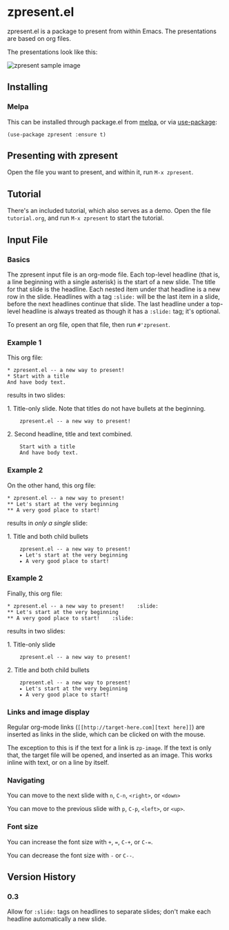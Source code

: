 # zpresent.el #

zpresent.el is a package to present from within Emacs. The presentations are based on org files.

The presentations look like this:

![zpresent sample image](http://imgur.com/stENNeV.jpg)

## Installing

### Melpa

This can be installed through package.el from [melpa](https://melpa.org/#/zpresent), or via [use-package](https://github.com/jwiegley/use-package):

    (use-package zpresent :ensure t)

## Presenting with zpresent

Open the file you want to present, and within it, run `M-x zpresent`.

## Tutorial

There's an included tutorial, which also serves as a demo. Open the file `tutorial.org`, and run `M-x zpresent` to start the tutorial.

## Input File

### Basics

The zpresent input file is an org-mode file. Each top-level headline (that is, a line beginning with a single asterisk) is the start of a new slide. The title for that slide is the headline. Each nested item under that headline is a new row in the slide. Headlines with a tag `:slide:` will be the last item in a slide, before the next headlines continue that slide. The last headline under a top-level headline is always treated as though it has a `:slide:` tag; it's optional.

To present an org file, open that file, then run `#'zpresent`.

### Example 1

This org file:

    * zpresent.el -- a new way to present!
    * Start with a title
    And have body text.

results in two slides:

1\. Title-only slide. Note that titles do not have bullets at the beginning.


```
    zpresent.el -- a new way to present!
```

2\. Second headline, title and text combined.

```
    Start with a title
    And have body text.
```

### Example 2

On the other hand, this org file:

    * zpresent.el -- a new way to present!
    ** Let's start at the very beginning
    ** A very good place to start!

results in _only a single_ slide:

1\. Title and both child bullets

```
    zpresent.el -- a new way to present!
    ▸ Let's start at the very beginning
    ▸ A very good place to start!
```

### Example 2

Finally, this org file:

    * zpresent.el -- a new way to present!    :slide:
    ** Let's start at the very beginning
    ** A very good place to start!    :slide:

results in two slides:

1\. Title-only slide


```
    zpresent.el -- a new way to present!
```

2\. Title and both child bullets

```
    zpresent.el -- a new way to present!
    ▸ Let's start at the very beginning
    ▸ A very good place to start!
```

### Links and image display

Regular org-mode links (`[[http://target-here.com][text here]]`) are inserted as links in the slide, which can be clicked on with the mouse.

The exception to this is if the text for a link is `zp-image`. If the text is only that, the target file will be opened, and inserted as an image. This works inline with text, or on a line by itself.

### Navigating

You can move to the next slide with `n`, `C-n`, `<right>`, or `<down>`

You can move to the previous slide with `p`, `C-p`, `<left>`, or `<up>`.

### Font size

You can increase the font size with `+`, `=`, `C-+`, or `C-=`.

You can decrease the font size with `-` or `C--`.

## Version History

### 0.3

Allow for `:slide:` tags on headlines to separate slides; don't make each headline automatically a new slide.
